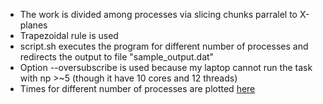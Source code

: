 - The work is divided among processes via slicing chunks parralel to X-planes
- Trapezoidal rule is used
- script.sh executes the program for different number of processes and redirects the output to file "sample_output.dat"
- Option --oversubscribe is used because my laptop cannot run the task with np >~5 (though it have 10 cores and 12 threads)
- Times for different number of processes are plotted [here](https://colab.research.google.com/drive/1gZokXCisbC9paf7upkB0crHlB6hzkXwI?usp=sharing)
